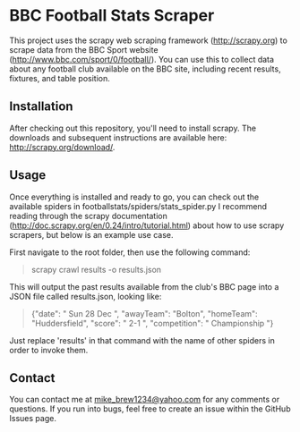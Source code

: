 # BBC Football Stats Scraper

This project uses the scrapy web scraping framework (http://scrapy.org) to scrape data from the BBC Sport website (http://www.bbc.com/sport/0/football/).
You can use this to collect data about any football club available on the BBC site, including recent results, fixtures, and table position.

## Installation

After checking out this repository, you'll need to install scrapy. The downloads and subsequent instructions are available here: http://scrapy.org/download/. 

## Usage

Once everything is installed and ready to go, you can check out the available spiders in footballstats/spiders/stats_spider.py
I recommend reading through the scrapy documentation (http://doc.scrapy.org/en/0.24/intro/tutorial.html) about how to use scrapy scrapers, but below is an example use case.

First navigate to the root folder, then use the following command:
> scrapy crawl results -o results.json

This will output the past results available from the club's BBC page into a JSON file called results.json, looking like:
> {"date": " Sun 28 Dec ", "awayTeam": "Bolton", "homeTeam": "Huddersfield", "score": " 2-1 ", "competition": " Championship  "} 

Just replace 'results' in that command with the name of other spiders in order to invoke them.

## Contact

You can contact me at mike_brew1234@yahoo.com for any comments or questions. If you run into bugs, feel free to create an issue within the GitHub Issues page. 
